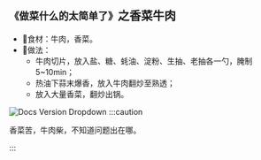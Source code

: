 ## `《做菜什么的太简单了》`之香菜牛肉
- 🥣食材：牛肉，香菜。
- 🥣做法：
  - 牛肉切片，放入盐、糖、蚝油、淀粉、生抽、老抽各一勺，腌制5~10min；
  - 热油下蒜末爆香，放入牛肉翻炒至熟透；
  - 放入大量香菜，翻炒出锅。

![Docs Version Dropdown](/img/food/laomujitang.jpg)
:::caution

香菜苦，牛肉柴，不知道问题出在哪。

:::
